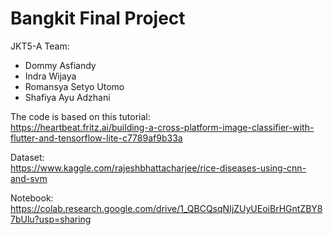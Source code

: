 # Bangkit Final Project

JKT5-A Team:  
- Dommy Asfiandy  
- Indra Wijaya  
- Romansya Setyo Utomo  
- Shafiya Ayu Adzhani  
    
The code is based on this tutorial:  
https://heartbeat.fritz.ai/building-a-cross-platform-image-classifier-with-flutter-and-tensorflow-lite-c7789af9b33a    

Dataset:  
https://www.kaggle.com/rajeshbhattacharjee/rice-diseases-using-cnn-and-svm    

Notebook:    
https://colab.research.google.com/drive/1_QBCQsqNIjZUyUEoiBrHGntZBY87bUlu?usp=sharing
